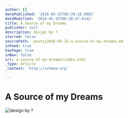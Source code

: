 ```yaml
---
author: []
datePublished: '2016-05-25T06:39:18.998Z'
dateModified: '2016-05-25T06:38:47.614Z'
title: A Source of my Dreams
publisher: null
description: design by ?
starred: false
sourcePath: _posts/2016-05-25-a-source-of-my-dreams.md
inFeed: true
hasPage: true
inNav: false
url: a-source-of-my-dreams/index.html
_type: Article
_context: 'http://schema.org'

---
```

# A Source of my Dreams
![design by ?](https://the-grid-user-content.s3-us-west-2.amazonaws.com/0b123760-d65f-4d2b-9de2-481fb7119449.png)
